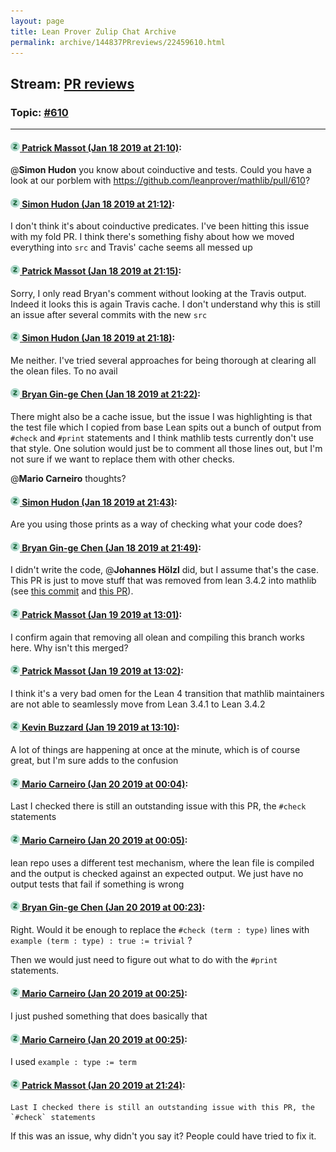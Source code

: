 ```yaml
---
layout: page
title: Lean Prover Zulip Chat Archive 
permalink: archive/144837PRreviews/22459610.html
---
```


## Stream: [PR reviews](index.html)
### Topic: [#610](22459610.html)

---

#### [![Click to go to Zulip](../../assets/img/zulip2.png) Patrick Massot (Jan 18 2019 at 21:10)](https://leanprover.zulipchat.com/#narrow/stream/144837-PR%20reviews/topic/%23610/near/156396061):
@**Simon Hudon** you know about coinductive and tests. Could you have a look at our porblem with https://github.com/leanprover/mathlib/pull/610?

#### [![Click to go to Zulip](../../assets/img/zulip2.png) Simon Hudon (Jan 18 2019 at 21:12)](https://leanprover.zulipchat.com/#narrow/stream/144837-PR%20reviews/topic/%23610/near/156396171):
I don't think it's about coinductive predicates. I've been hitting this issue with my fold PR. I think there's something fishy about how we moved everything into `src` and Travis' cache seems all messed up

#### [![Click to go to Zulip](../../assets/img/zulip2.png) Patrick Massot (Jan 18 2019 at 21:15)](https://leanprover.zulipchat.com/#narrow/stream/144837-PR%20reviews/topic/%23610/near/156396326):
Sorry, I only read Bryan's comment without looking at the Travis output. Indeed it looks this is again Travis cache. I don't understand why this is still an issue after several commits with the new `src`

#### [![Click to go to Zulip](../../assets/img/zulip2.png) Simon Hudon (Jan 18 2019 at 21:18)](https://leanprover.zulipchat.com/#narrow/stream/144837-PR%20reviews/topic/%23610/near/156396536):
Me neither. I've tried several approaches for being thorough at clearing all the olean files. To no avail

#### [![Click to go to Zulip](../../assets/img/zulip2.png) Bryan Gin-ge Chen (Jan 18 2019 at 21:22)](https://leanprover.zulipchat.com/#narrow/stream/144837-PR%20reviews/topic/%23610/near/156396812):
There might also be a cache issue, but the issue I was highlighting is that the test file which I copied from base Lean spits out a bunch of output from `#check` and `#print` statements and I think mathlib tests currently don't use that style. One solution would just be to comment all those lines out, but I'm not sure if we want to replace them with other checks.

@**Mario Carneiro** thoughts?

#### [![Click to go to Zulip](../../assets/img/zulip2.png) Simon Hudon (Jan 18 2019 at 21:43)](https://leanprover.zulipchat.com/#narrow/stream/144837-PR%20reviews/topic/%23610/near/156398120):
Are you using those prints as a way of checking what your code does?

#### [![Click to go to Zulip](../../assets/img/zulip2.png) Bryan Gin-ge Chen (Jan 18 2019 at 21:49)](https://leanprover.zulipchat.com/#narrow/stream/144837-PR%20reviews/topic/%23610/near/156398526):
I didn't write the code, @**Johannes Hölzl** did, but I assume that's the case. This PR is just to move stuff that was removed from lean 3.4.2 into mathlib (see [this commit](https://github.com/leanprover/lean/commit/e79cb3f2c4987dcfbec8e3e15eb83837cabe1058) and [this PR](https://github.com/leanprover/lean/pull/1989)).

#### [![Click to go to Zulip](../../assets/img/zulip2.png) Patrick Massot (Jan 19 2019 at 13:01)](https://leanprover.zulipchat.com/#narrow/stream/144837-PR%20reviews/topic/%23610/near/156434642):
I confirm again that removing all olean and compiling this branch works here. Why isn't this merged?

#### [![Click to go to Zulip](../../assets/img/zulip2.png) Patrick Massot (Jan 19 2019 at 13:02)](https://leanprover.zulipchat.com/#narrow/stream/144837-PR%20reviews/topic/%23610/near/156434685):
I think it's a very bad omen for the Lean 4 transition that mathlib maintainers are not able to seamlessly move from Lean 3.4.1 to Lean 3.4.2

#### [![Click to go to Zulip](../../assets/img/zulip2.png) Kevin Buzzard (Jan 19 2019 at 13:10)](https://leanprover.zulipchat.com/#narrow/stream/144837-PR%20reviews/topic/%23610/near/156434911):
A lot of things are happening at once at the minute, which is of course great, but I'm sure adds to the confusion

#### [![Click to go to Zulip](../../assets/img/zulip2.png) Mario Carneiro (Jan 20 2019 at 00:04)](https://leanprover.zulipchat.com/#narrow/stream/144837-PR%20reviews/topic/%23610/near/156455620):
Last I checked there is still an outstanding issue with this PR, the `#check` statements

#### [![Click to go to Zulip](../../assets/img/zulip2.png) Mario Carneiro (Jan 20 2019 at 00:05)](https://leanprover.zulipchat.com/#narrow/stream/144837-PR%20reviews/topic/%23610/near/156455636):
lean repo uses a different test mechanism, where the lean file is compiled and the output is checked against an expected output. We just have no output tests that fail if something is wrong

#### [![Click to go to Zulip](../../assets/img/zulip2.png) Bryan Gin-ge Chen (Jan 20 2019 at 00:23)](https://leanprover.zulipchat.com/#narrow/stream/144837-PR%20reviews/topic/%23610/near/156456183):
Right. Would it be enough to replace the `#check (term : type)` lines with `example (term : type) : true := trivial` ?

Then we would just need to figure out what to do with the `#print` statements.

#### [![Click to go to Zulip](../../assets/img/zulip2.png) Mario Carneiro (Jan 20 2019 at 00:25)](https://leanprover.zulipchat.com/#narrow/stream/144837-PR%20reviews/topic/%23610/near/156456237):
I just pushed something that does basically that

#### [![Click to go to Zulip](../../assets/img/zulip2.png) Mario Carneiro (Jan 20 2019 at 00:25)](https://leanprover.zulipchat.com/#narrow/stream/144837-PR%20reviews/topic/%23610/near/156456239):
I used `example : type := term`

#### [![Click to go to Zulip](../../assets/img/zulip2.png) Patrick Massot (Jan 20 2019 at 21:24)](https://leanprover.zulipchat.com/#narrow/stream/144837-PR%20reviews/topic/%23610/near/156496297):
```quote
Last I checked there is still an outstanding issue with this PR, the `#check` statements
```
 If this was an issue, why didn't you say it? People could have tried to fix it.

